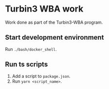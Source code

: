 # Turbin3 WBA work

Work done as part of the Turbin3-WBA program.

## Start development environment

Run `./bash/docker_shell`.

## Run ts scripts

1. Add a script to `package.json`.
2. Run `yarn <script_name>`.


